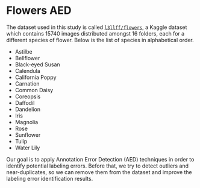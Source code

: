 # Flowers AED

The dataset used in this study is called [`l3llff/flowers`](https://www.kaggle.com/datasets/l3llff/flowers), a Kaggle dataset which contains 15740 images distributed amongst 16 folders, each for a different species of flower.
Below is the list of species in alphabetical order.
- Astilbe
- Bellflower
- Black-eyed Susan
- Calendula
- California Poppy
- Carnation
- Common Daisy
- Coreopsis
- Daffodil
- Dandelion
- Iris
- Magnolia
- Rose
- Sunflower
- Tulip
- Water Lily

Our goal is to apply Annotation Error Detection (AED) techniques in order to identify potential labeling errors.
Before that, we try to detect outliers and near-duplicates, so we can remove them from the dataset and improve the labeling error identification results.
